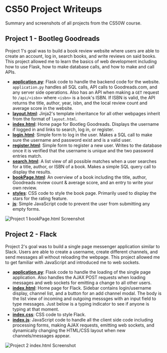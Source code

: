 # CS50 Project Writeups

Summary and screenshots of all projects from the CS50W course.

## Project 1 - Bootleg Goodreads
Project 1's goal was to build a book review website where users are able to create an account, log in, search books, and write reviews on said books. This project allowed me to learn the basics of web development including how to use Flask, how to make database calls, and how to make and call APIs. 

* __[application.py](../project1/application.py)__: Flask code to handle the backend code for the website. ```application.py``` handles all SQL calls, API calls to Goodreads.com, and any server side operations. Also has an API when making a ```GET``` request to ```/api/<isbn>``` where ```<isbn>``` is a book's ISBN. If ISBN is valid, the API returns the title, author, year, isbn, and the local review count and average score in the website.
* __[layout.html](../project1/templates/layout.html)__: Jinja2's template inheritance for all other webpages inherit from the format of ```layout.html```. 
* __[index.html](../project1/templates/index.html)__: Home page for Bootleg Goodreads. Displays the username if logged in and links to search, log in, or register.
* __[login.html](../project1/templates/login.html)__: Simple form to log in the user. Makes a SQL call to make sure the username and password exist and is a valid user.
* __[register.html](../project1/templates/register.html)__: Simple form to register a new user. Writes to the database once it is verified that the username is unique and the two password entries match.
* __[search.html](../project1/templates/search.html)__: A list view of all possible matches when a user searches for a title, author, or ISBN of a book. Makes a simple SQL query call to display the results.
* __[bookPage.html](../project1/templates/bookPage.html)__: An overview of a book including the title, author, Goodreads review count & average score, and an entry to write your own review.
* __[styles](../project1/static/styles/)__: CSS code to style the book page. Primarily used to display the stars for the rating feature.
* __[js](../project1/static/js/)__: Simple JavaScript code to prevent the user from submitting any empty forms.

![Project 1 bookPage.html Screenshot](/images/project1.png?raw=true)

## Project 2 - Flack
Project 2's goal was to build a single page messenger application similar to Slack. Users are able to create a username, create different channels, and send messages all without reloading the webpage. This project allowed me to get familiar with JavaScript and introduced me to web sockets.

* __[application.py](../project2/application.py)__: Flask code to handle the loading of the single page application. Also handles the AJAX POST requests when loading messages and web sockets for emitting a change to all other users.
* __[index.html](../project2/templates/index.html)__: Home page for Flack. Sidebar contains login/username display, channel list, and a button for an add channel modal. The body is the list view of incoming and outgoing messsges with an input field to type messages. Just below is a typing indicator to see if anyone is typing at that moment.
* __[index.css](../project2/static/styles/index.css)__: CSS code to style Flack.
* __[index.js](../project2/static/js/index.js)__: JavaScript code to handle all the client side code including processing forms, making AJAX requests, emitting web sockets, and dynamically changing the HTML/CSS layout when new channels/messages appear.

![Project 2 index.html Screenshot](/images/project2.png?raw=true)